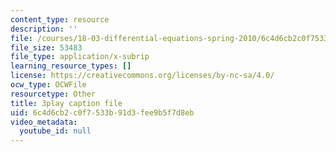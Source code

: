 ```yaml
---
content_type: resource
description: ''
file: /courses/18-03-differential-equations-spring-2010/6c4d6cb2c0f7533b91d3fee9b5f7d8eb_3ejfkMHr_DE.vtt
file_size: 53483
file_type: application/x-subrip
learning_resource_types: []
license: https://creativecommons.org/licenses/by-nc-sa/4.0/
ocw_type: OCWFile
resourcetype: Other
title: 3play caption file
uid: 6c4d6cb2-c0f7-533b-91d3-fee9b5f7d8eb
video_metadata:
  youtube_id: null
---
```

